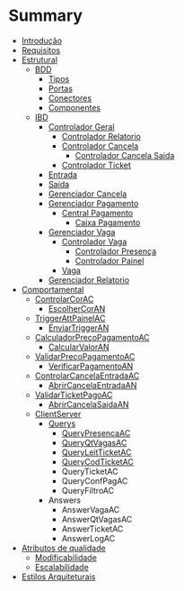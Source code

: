 # Summary

* [Introdução](README.md)
* [Requisitos](/doc/requisitos.md)
* [Estrutural](doc/estrutural.md)
  * [BDD](doc/estrutural/bdd.md)
    * [Tipos](doc/estrutural/bdd/tipos.md)
    * [Portas](doc/estrutural/bdd/portas.md)
    * [Conectores](doc/estrutural/bdd/conectores.md)
    * [Componentes](doc/estrutural/bdd/componentes.md)
  * [IBD](doc/estrutural/ibd.md)
    * [Controlador Geral](doc/estrutural/ibd/controlador-geral.md)
      * [Controlador Relatorio](doc/estrutural/ibd/controlador-geral/controlador-relatorio.md)
      * [Controlador Cancela](doc/estrutural/ibd/controlador-geral/controlador-cancela.md)
        * [Controlador Cancela Saida](doc/estrutural/ibd/controlador-geral/controlador-cancela/controlador-cancela-saida.md)
      * [Controlador Ticket](doc/estrutural/ibd/controlador-geral/controlador-ticket.md)
    * [Entrada](doc/estrutural/ibd/entrada.md)
    * [Saída](doc/estrutural/ibd/saida.md)
    * [Gerenciador Cancela](doc/estrutural/ibd/gerenciador-cancela.md)
    * [Gerenciador Pagamento](doc/estrutural/ibd/gerenciador-pagamento.md)
      * [Central Pagamento](doc/estrutural/ibd/gerenciador-pagamento/central-pagamento.md)
        * [Caixa Pagamento](doc/estrutural/ibd/gerenciador-pagamento/central-pagamento/caixa-pagamento.md)
    * [Gerenciador Vaga](doc/estrutural/ibd/gerenciador-vaga.md)
      * [Controlador Vaga](doc/estrutural/ibd/gerenciador-vaga/controlador-vaga.md)
        * [Controlador Presença](doc/estrutural/ibd/gerenciador-vaga/controlador-vaga/controlador-presenca.md)
        * [Controlador Painel](doc/estrutural/ibd/gerenciador-vaga/controlador-vaga/controlador-painel.md)
      * [Vaga](doc/estrutural/ibd/gerenciador-vaga/vaga.md)
    * [Gerenciador Relatorio](doc/estrutural/ibd/gerenciador-relatorio.md)
* [Comportamental](doc/comportamental.md)
  * [ControlarCorAC](doc/comportamental/controlarcorac.md)
    * [EscolherCorAN](doc/comportamental/controlarcorac/escolhercoran.md)
  * [TriggerAttPainelAC](doc/comportamental/triggerattpainelac.md)
    * [EnviarTriggerAN](doc/comportamental/triggerattpainelac/enviartriggeran.md)
  * [CalculadorPrecoPagamentoAC](doc/comportamental/calculadorprecopagamentoac.md)
    * [CalcularValorAN](doc/comportamental/calculadorprecopagamentoac/calcularvaloran.md)
  * [ValidarPrecoPagamentoAC](doc/comportamental/validarprecopagamentoac.md)
    * [VerificarPagamentoAN](doc/comportamental/validarprecopagamentoac/verificarpagamentoan.md)
  * [ControlarCancelaEntradaAC](doc/comportamental/controlarcancelaentradaac.md)
    * [AbrirCancelaEntradaAN](doc/comportamental/controlarcancelaentradaac/abrircancelaentradaan.md)
  * [ValidarTicketPagoAC](doc/comportamental/validarticketpagoac.md)
    * [AbrirCancelaSaidaAN](doc/comportamental/validarticketpagoac/abrircancelasaidaan.md)
  * [ClientServer](doc/comportamental/clientserver.md)
    * [Querys](doc/comportamental/clientserver/querys.md)
      * [QueryPresencaAC](doc/comportamental/clientserver/querys/querypresencaac.md)
      * [QueryQtVagasAC](doc/comportamental/clientserver/querys/queryqtvagasac.md)
      * [QueryLeitTicketAC](doc/comportamental/clientserver/querys/queryleitticketac.md)
      * [QueryCodTicketAC](doc/comportamental/clientserver/querys/querycodticketac.md)
      * QueryTicketAC
      * QueryConfPagAC
      * QueryFiltroAC
    * Answers
      * AnswerVagaAC
      * AnswerQtVagasAC
      * AnswerTicketAC
      * AnswerLogAC
* [Atributos de qualidade](doc/atributos-de-qualidade.md)
  * [Modificabilidade](doc/atributos-de-qualidade/modificabilidade.md)
  * [Escalabilidade](doc/atributos-de-qualidade/escalabilidade.md)
* [Estilos Arquiteturais](doc/estilos-arquiteturais.md)

